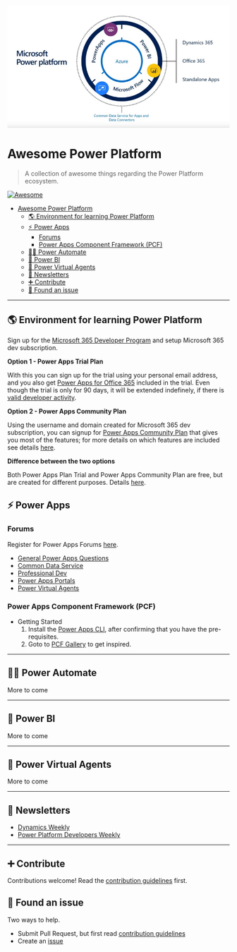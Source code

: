 ![Header](/images/header.jpg)

# Awesome Power Platform

> A collection of awesome things regarding the Power Platform ecosystem.

[![Awesome](https://awesome.re/badge.svg)](https://awesome.re)

- [Awesome Power Platform](#awesome-power-platform)
  - [🌎 Environment for learning Power Platform](#-environment-for-learning-power-platform)
  - [⚡ Power Apps](#-power-apps)
    - [Forums](#forums)
    - [Power Apps Component Framework (PCF)](#power-apps-component-framework-pcf)
  - [🐱‍🏍 Power Automate](#-power-automate)
  - [🤳 Power BI](#-power-bi)
  - [🤖 Power Virtual Agents](#-power-virtual-agents)
  - [📰 Newsletters](#-newsletters)
  - [➕ Contribute](#-contribute)
  - [🐛 Found an issue](#-found-an-issue)

---

## 🌎 Environment for learning Power Platform

Sign up for the [Microsoft 365 Developer Program](https://developer.microsoft.com/en-us/microsoft-365/dev-program) and setup Microsoft 365 dev subscription.

**Option 1 - Power Apps Trial Plan**

With this you can sign up for the trial using your personal email address, and you also get [Power Apps for Office 365](https://docs.microsoft.com/en-us/office/developer-program/microsoft-365-developer-program-faq#whats-included-in-the-developer-subscription) included in the trial. Even though the trial is only for 90 days, it will be extended indefinely, if there is [valid developer activity](https://docs.microsoft.com/en-us/office/developer-program/microsoft-365-developer-program-faq#how-long-is-my-subscription-good-for-and-when-does-it-expire).

**Option 2 - Power Apps Community Plan**

Using the username and domain created for Microsoft 365 dev subscription, you can signup for [Power Apps Community Plan](https://signup.microsoft.com/signup?sku=flow_free&origin=powerappscommunity&ru=https://web.powerapps.com/community/signup) that gives you most of the features; for more details on which features are included see details [here](https://docs.microsoft.com/en-us/powerapps/maker/dev-community-plan#which-features-are-included-in-the-power-apps-community-plan).

**Difference between the two options**

Both Power Apps Plan Trial and Power Apps Community Plan are free, but are created for different purposes. Details [here](https://docs.microsoft.com/en-us/powerapps/maker/dev-community-plan#whats-the-difference-between-power-apps-plan-trial-and-power-apps-community-plan-and-which-one-should-i-sign-up-for).

## ⚡ Power Apps

### Forums

Register for Power Apps Forums [here](https://powerusers.microsoft.com/t5/Forums/ct-p/PA_Comm_Forums).

- [General Power Apps Questions](https://powerusers.microsoft.com/t5/Building-Power-Apps/bd-p/PowerAppsForum1)
- [Common Data Service](https://powerusers.microsoft.com/t5/Common-Data-Service-for-Apps/bd-p/CDS_Apps)
- [Professional Dev](https://powerusers.microsoft.com/t5/Power-Apps-Pro-Dev-ISV/bd-p/pa_component_framework)
- [Power Apps Portals](https://powerusers.microsoft.com/t5/Power-Apps-Portals/bd-p/PowerAppsPortals)
- [Power Virtual Agents](https://powerusers.microsoft.com/t5/Forums/ct-p/pva_forums)

### Power Apps Component Framework (PCF)

- Getting Started
  1. Install the [Power Apps CLI](https://docs.microsoft.com/en-us/powerapps/developer/common-data-service/powerapps-cli#install-power-apps-cli), after confirming that you have the pre-requisites.
  2. Goto to [PCF Gallery](https://pcf.gallery) to get inspired.

---

## 🐱‍🏍 Power Automate

More to come

---

## 🤳 Power BI

More to come

---

## 🤖 Power Virtual Agents

More to come

---

## 📰 Newsletters

- [Dynamics Weekly](https://www.dynamicsweekly.com/)
- [Power Platform Developers Weekly](https://www.powerplatformdevelopersweekly.com/)

---

## ➕ Contribute

Contributions welcome! Read the [contribution guidelines](contributing.md) first.

## 🐛 Found an issue

Two ways to help.

- Submit Pull Request, but first read [contribution guidelines](contributing.md)
- Create an [issue](https://github.com/Power-Maverick/awesome-power-platform/issues/new?template=bug_report.md)
